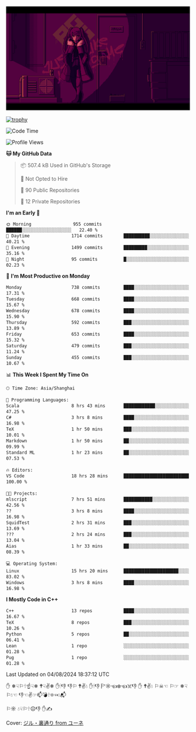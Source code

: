 ![](imgs/main.png)

[![trophy](https://github-profile-trophy.vercel.app/?username=NeilKleistGao&theme=dracula)](https://github.com/ryo-ma/github-profile-trophy)

<!--START_SECTION:waka-->
![Code Time](http://img.shields.io/badge/Code%20Time-1%2C251%20hrs%204%20mins-blue)

![Profile Views](http://img.shields.io/badge/Profile%20Views-2-blue)

**🐱 My GitHub Data** 

> 📦 507.4 kB Used in GitHub's Storage 
 > 
> 🚫 Not Opted to Hire
 > 
> 📜 90 Public Repositories 
 > 
> 🔑 12 Private Repositories 
 > 
**I'm an Early 🐤** 

```text
🌞 Morning                955 commits         ██████░░░░░░░░░░░░░░░░░░░   22.40 % 
🌆 Daytime                1714 commits        ██████████░░░░░░░░░░░░░░░   40.21 % 
🌃 Evening                1499 commits        █████████░░░░░░░░░░░░░░░░   35.16 % 
🌙 Night                  95 commits          █░░░░░░░░░░░░░░░░░░░░░░░░   02.23 % 
```
📅 **I'm Most Productive on Monday** 

```text
Monday                   738 commits         ████░░░░░░░░░░░░░░░░░░░░░   17.31 % 
Tuesday                  668 commits         ████░░░░░░░░░░░░░░░░░░░░░   15.67 % 
Wednesday                678 commits         ████░░░░░░░░░░░░░░░░░░░░░   15.90 % 
Thursday                 592 commits         ███░░░░░░░░░░░░░░░░░░░░░░   13.89 % 
Friday                   653 commits         ████░░░░░░░░░░░░░░░░░░░░░   15.32 % 
Saturday                 479 commits         ███░░░░░░░░░░░░░░░░░░░░░░   11.24 % 
Sunday                   455 commits         ███░░░░░░░░░░░░░░░░░░░░░░   10.67 % 
```


📊 **This Week I Spent My Time On** 

```text
🕑︎ Time Zone: Asia/Shanghai

💬 Programming Languages: 
Scala                    8 hrs 43 mins       ████████████░░░░░░░░░░░░░   47.25 % 
C#                       3 hrs 8 mins        ████░░░░░░░░░░░░░░░░░░░░░   16.98 % 
TeX                      1 hr 50 mins        ███░░░░░░░░░░░░░░░░░░░░░░   10.01 % 
Markdown                 1 hr 50 mins        ██░░░░░░░░░░░░░░░░░░░░░░░   09.99 % 
Standard ML              1 hr 23 mins        ██░░░░░░░░░░░░░░░░░░░░░░░   07.53 % 

🔥 Editors: 
VS Code                  18 hrs 28 mins      █████████████████████████   100.00 % 

🐱‍💻 Projects: 
mlscript                 7 hrs 51 mins       ███████████░░░░░░░░░░░░░░   42.56 % 
??                       3 hrs 8 mins        ████░░░░░░░░░░░░░░░░░░░░░   16.98 % 
SquidTest                2 hrs 31 mins       ███░░░░░░░░░░░░░░░░░░░░░░   13.69 % 
???                      2 hrs 24 mins       ███░░░░░░░░░░░░░░░░░░░░░░   13.04 % 
Aias                     1 hr 33 mins        ██░░░░░░░░░░░░░░░░░░░░░░░   08.39 % 

💻 Operating System: 
Linux                    15 hrs 20 mins      █████████████████████░░░░   83.02 % 
Windows                  3 hrs 8 mins        ████░░░░░░░░░░░░░░░░░░░░░   16.98 % 
```

**I Mostly Code in C++** 

```text
C++                      13 repos            ████░░░░░░░░░░░░░░░░░░░░░   16.67 % 
TeX                      8 repos             ███░░░░░░░░░░░░░░░░░░░░░░   10.26 % 
Python                   5 repos             ██░░░░░░░░░░░░░░░░░░░░░░░   06.41 % 
Lean                     1 repo              ░░░░░░░░░░░░░░░░░░░░░░░░░   01.28 % 
Pug                      1 repo              ░░░░░░░░░░░░░░░░░░░░░░░░░   01.28 % 
```




 Last Updated on 04/08/2024 18:37:12 UTC
<!--END_SECTION:waka-->

✋ ❄☟⚐🕆☝☟❄ 🕈☟✌❄ ✋🕯👎 👎⚐ 🕈✌💧 ✋🕯👎 🏱☼☜❄☜☠👎 ✋ 🕈✌💧 ⚐☠☜ ⚐☞ ❄☟⚐💧☜ 👎☜✌☞📫💣🕆❄☜💧📬

⚐☼ 💧☟⚐🕆☹👎 ✋✍

Cover: [ジル・裏通り from ユーネ](https://www.pixiv.net/artworks/62127066)
